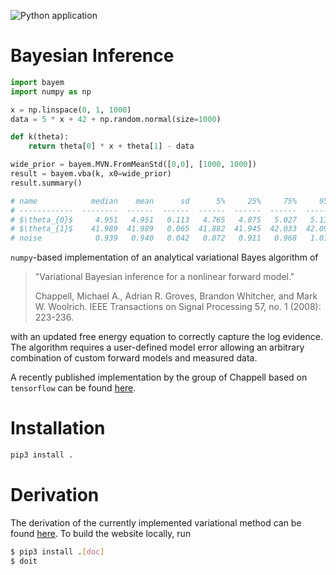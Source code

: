 ![Python application](https://github.com/BAMresearch/BayesianInference/workflows/Python%20application/badge.svg?branch=master)

# Bayesian Inference

~~~py
import bayem
import numpy as np

x = np.linspace(0, 1, 1000)
data = 5 * x + 42 + np.random.normal(size=1000)

def k(theta):
    return theta[0] * x + theta[1] - data

wide_prior = bayem.MVN.FromMeanStd([0,0], [1000, 1000])
result = bayem.vba(k, x0=wide_prior)
result.summary()

# name            median    mean      sd      5%     25%     75%     95%
# ------------  --------  ------  ------  ------  ------  ------  ------
# $\theta_{0}$     4.951   4.951   0.113   4.765   4.875   5.027   5.137
# $\theta_{1}$    41.989  41.989   0.065  41.882  41.945  42.033  42.096
# noise            0.939   0.940   0.042   0.872   0.911   0.968   1.010
~~~

`numpy`-based implementation of an analytical variational Bayes algorithm of

> "Variational Bayesian inference for a nonlinear forward model." 
> 
> Chappell, Michael A., Adrian R. Groves, Brandon Whitcher, and Mark W. Woolrich. 
> IEEE Transactions on Signal Processing 57, no. 1 (2008): 223-236.

with an updated free energy equation to correctly capture the log evidence. The algorithm requires a user-defined model error allowing an arbitrary combination of custom forward models and measured data.

A recently published implementation by the group of Chappell based on `tensorflow` can be found [here](https://github.com/physimals/vaby_avb).

# Installation

~~~sh
pip3 install .
~~~

# Derivation

The derivation of the currently implemented variational method can be found [here](https://bayesianinference.readthedocs.io/en/latest/). To build the website locally, run
~~~sh
$ pip3 install .[doc]
$ doit
~~~
